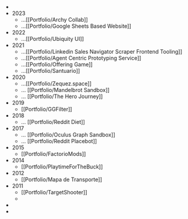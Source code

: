 -
- 2023
	- ...[[Portfolio/Archy Collab]]
	- ...[[Portfolio/Google Sheets Based Website]]
- 2022
	- ...[[Portfolio/Ubiquity UI]]
- 2021
	- ...[[Portfolio/Linkedin Sales Navigator Scraper Frontend Tooling]]
	- ...[[Portfolio/Agent Centric Prototyping Service]]
	- ...[[Portfolio/Offering Game]]
	- ...[[Portfolio/Santuario]]
- 2020
	- ...[[Portfolio/Zequez.space]]
	- ... [[Portfolio/Mandelbrot Sandbox]]
	- ... [[Portfolio/The Hero Journey]]
- 2019
	- [[Portfolio/GGFilter]]
- 2018
	- ... [[Portfolio/Reddit Diet]]
- 2017
	- ... [[Portfolio/Oculus Graph Sandbox]]
	- ... [[Portfolio/Reddit Placebot]]
- 2015
	- [[Portfolio/FactorioMods]]
- 2014
	- [[Portfolio/PlaytimeForTheBuck]]
- 2012
	- [[Portfolio/Mapa de Transporte]]
- 2011
	- [[Portfolio/TargetShooter]]
	-
-
-